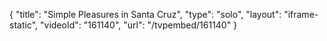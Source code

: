 {
    "title": "Simple Pleasures in Santa Cruz",
    "type": "solo",
    "layout": "iframe-static",
    "videoId": "161140",
    "url": "\/tvpembed\/161140"
}